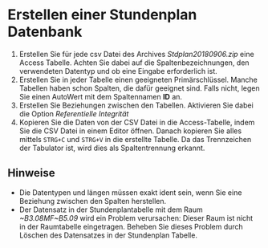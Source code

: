 # Erstellen einer Stundenplan Datenbank

1. Erstellen Sie für jede csv Datei des Archives *Stdplan20180906.zip* eine Access Tabelle. Achten 
   Sie dabei auf die Spaltenbezeichnungen, den verwendeten Datentyp und ob eine Eingabe erforderlich ist.
1. Erstellen Sie in jeder Tabelle einen geeigneten Primärschlüssel. Manche Tabellen haben schon 
   Spalten, die dafür geeignet sind. Falls nicht, legen Sie einen AutoWert mit dem Spaltennamen **ID** an.
1. Erstellen Sie Beziehungen zwischen den Tabellen. Aktivieren Sie dabei die Option 
   *Referentielle Integrität*
1. Kopieren Sie die Daten von der CSV Datei in die Access-Tabelle, indem Sie die CSV Datei in einem
   Editor öffnen. Danach kopieren Sie alles mittels `STRG+C` und `STRG+V` in die erstellte Tabelle.
   Da das Trennzeichen der Tabulator ist, wird dies als Spaltentrennung erkannt.
   
## Hinweise
- Die Datentypen und längen müssen exakt ident sein, wenn Sie eine Beziehung zwischen den Spalten herstellen.
- Der Datensatz in der Stundenplantabelle mit dem Raum *~B3.08MF~B5.09* wird ein Problem verursachen:
  Dieser Raum ist nicht in der Raumtabelle eingetragen. Beheben Sie dieses Problem durch Löschen des
  Datensatzes in der Stundenplan Tabelle.